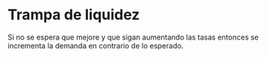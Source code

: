 # Trampa de liquidez

Si no se espera que mejore y que sigan aumentando las tasas entonces se incrementa la demanda en contrario de lo esperado.
